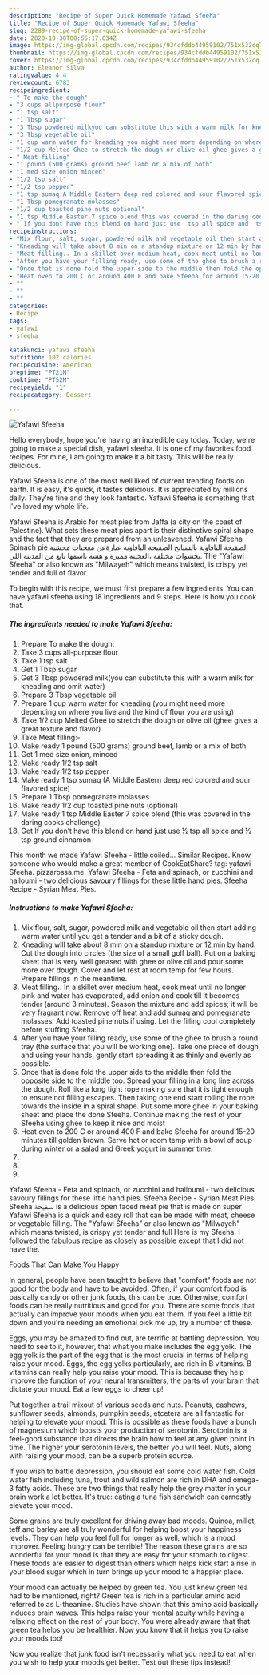 ```yaml
---
description: "Recipe of Super Quick Homemade Yafawi Sfeeha"
title: "Recipe of Super Quick Homemade Yafawi Sfeeha"
slug: 2289-recipe-of-super-quick-homemade-yafawi-sfeeha
date: 2020-10-30T00:56:17.034Z
image: https://img-global.cpcdn.com/recipes/934cfddb44959102/751x532cq70/yafawi-sfeeha-recipe-main-photo.jpg
thumbnail: https://img-global.cpcdn.com/recipes/934cfddb44959102/751x532cq70/yafawi-sfeeha-recipe-main-photo.jpg
cover: https://img-global.cpcdn.com/recipes/934cfddb44959102/751x532cq70/yafawi-sfeeha-recipe-main-photo.jpg
author: Eleanor Silva
ratingvalue: 4.4
reviewcount: 6783
recipeingredient:
- " To make the dough"
- "3 cups allpurpose flour"
- "1 tsp salt"
- "1 Tbsp sugar"
- "3 Tbsp powdered milkyou can substitute this with a warm milk for kneading and omit water"
- "3 Tbsp vegetable oil"
- "1 cup warm water for kneading you might need more depending on where you live and the kind of flour you are using"
- "1/2 cup Melted Ghee to stretch the dough or olive oil ghee gives a great texture and flavor"
- " Meat filling"
- "1 pound (500 grams) ground beef lamb or a mix of both"
- "1 med size onion minced"
- "1/2 tsp salt"
- "1/2 tsp pepper"
- "1 tsp sumaq A Middle Eastern deep red colored and sour flavored spice"
- "1 Tbsp pomegranate molasses"
- "1/2 cup toasted pine nuts optional"
- "1 tsp Middle Easter 7 spice blend this was covered in the daring cooks challenge"
- " If you dont have this blend on hand just use  tsp all spice and  tsp ground cinnamon"
recipeinstructions:
- "Mix flour, salt, sugar, powdered milk and vegetable oil then start adding warm water until you get a tender and a bit of a sticky dough."
- "Kneading will take about 8 min on a standup mixture or 12 min by hand. Cut the dough into circles (the size of a small golf ball). Put on a baking sheet that is very well greased with ghee or olive oil and pour some more over dough. Cover and let rest at room temp for few hours. Prepare fillings in the meantime."
- "Meat filling،، In a skillet over medium heat, cook meat until no longer pink and water has evaporated, add onion and cook till it becomes tender (around 3 minutes). Season the mixture and add spices; it will be very fragrant now. Remove off heat and add sumaq and pomegranate molasses. Add toasted pine nuts if using. Let the filling cool completely before stuffing Sfeeha."
- "After you have your filling ready, use some of the ghee to brush a round tray (the surface that you will be working one). Take one piece of dough and using your hands, gently start spreading it as thinly and evenly as possible."
- "Once that is done fold the upper side to the middle then fold the opposite side to the middle too. Spread your filling in a long line across the dough. Roll like a long tight rope making sure that it is tight enough to ensure not filling escapes. Then taking one end start rolling the rope towards the inside in a spiral shape. Put some more ghee in your baking sheet and place the done Sfeeha. Continue making the rest of your Sfeeha using ghee to keep it nice and moist"
- "Heat oven to 200 C or around 400 F and bake Sfeeha for around 15-20 minutes till golden brown. Serve hot or room temp with a bowl of soup during winter or a salad and Greek yogurt in summer time."
- ""
- ""
- ""
categories:
- Recipe
tags:
- yafawi
- sfeeha

katakunci: yafawi sfeeha 
nutrition: 102 calories
recipecuisine: American
preptime: "PT21M"
cooktime: "PT52M"
recipeyield: "1"
recipecategory: Dessert

---
```



![Yafawi Sfeeha](https://img-global.cpcdn.com/recipes/934cfddb44959102/751x532cq70/yafawi-sfeeha-recipe-main-photo.jpg)

Hello everybody, hope you're having an incredible day today. Today, we're going to make a special dish, yafawi sfeeha. It is one of my favorites food recipes. For mine, I am going to make it a bit tasty. This will be really delicious.

Yafawi Sfeeha is one of the most well liked of current trending foods on earth. It is easy, it's quick, it tastes delicious. It is appreciated by millions daily. They're fine and they look fantastic. Yafawi Sfeeha is something that I've loved my whole life.

Yafawi Sfeeha is Arabic for meat pies from Jaffa (a city on the coast of Palestine). What sets these meat pies apart is their distinctive spiral shape and the fact that they are prepared from an unleavened. Yafawi Sfeeha Spinach pie الصفيحة اليافاوية بالسبانخ الصفيحة اليافاوية عبارةعن معجنات محشية بحشوات مختلفة ،العجينة مميزة و هشة ،اسمها نابع من المدينة اللي. The &#34;Yafawi Sfeeha&#34; or also known as &#34;Milwayeh&#34; which means twisted, is crispy yet tender and full of flavor.


To begin with this recipe, we must first prepare a few ingredients. You can have yafawi sfeeha using 18 ingredients and 9 steps. Here is how you cook that.

<!--inarticleads1-->

##### The ingredients needed to make Yafawi Sfeeha:

1. Prepare  To make the dough:
1. Take 3 cups all-purpose flour
1. Take 1 tsp salt
1. Get 1 Tbsp sugar
1. Get 3 Tbsp powdered milk(you can substitute this with a warm milk for kneading and omit water)
1. Prepare 3 Tbsp vegetable oil
1. Prepare 1 cup warm water for kneading (you might need more depending on where you live and the kind of flour you are using)
1. Take 1/2 cup Melted Ghee to stretch the dough or olive oil (ghee gives a great texture and flavor)
1. Take  Meat filling:-
1. Make ready 1 pound (500 grams) ground beef, lamb or a mix of both
1. Get 1 med size onion, minced
1. Make ready 1/2 tsp salt
1. Make ready 1/2 tsp pepper
1. Make ready 1 tsp sumaq (A Middle Eastern deep red colored and sour flavored spice)
1. Prepare 1 Tbsp pomegranate molasses
1. Make ready 1/2 cup toasted pine nuts (optional)
1. Make ready 1 tsp Middle Easter 7 spice blend (this was covered in the daring cooks challenge)
1. Get  If you don’t have this blend on hand just use ½ tsp all spice and ½ tsp ground cinnamon


This month we made Yafawi Sfeeha - little coiled… Similar Recipes. Know someone who would make a great member of CookEatShare? tag: yafawi Sfeeha. pizzarossa.me. Yafawi Sfeeha - Feta and spinach, or zucchini and halloumi - two delicious savoury fillings for these little hand pies. Sfeeha Recipe - Syrian Meat Pies. 

<!--inarticleads2-->

##### Instructions to make Yafawi Sfeeha:

1. Mix flour, salt, sugar, powdered milk and vegetable oil then start adding warm water until you get a tender and a bit of a sticky dough.
1. Kneading will take about 8 min on a standup mixture or 12 min by hand. Cut the dough into circles (the size of a small golf ball). Put on a baking sheet that is very well greased with ghee or olive oil and pour some more over dough. Cover and let rest at room temp for few hours. Prepare fillings in the meantime.
1. Meat filling،، In a skillet over medium heat, cook meat until no longer pink and water has evaporated, add onion and cook till it becomes tender (around 3 minutes). Season the mixture and add spices; it will be very fragrant now. Remove off heat and add sumaq and pomegranate molasses. Add toasted pine nuts if using. Let the filling cool completely before stuffing Sfeeha.
1. After you have your filling ready, use some of the ghee to brush a round tray (the surface that you will be working one). Take one piece of dough and using your hands, gently start spreading it as thinly and evenly as possible.
1. Once that is done fold the upper side to the middle then fold the opposite side to the middle too. Spread your filling in a long line across the dough. Roll like a long tight rope making sure that it is tight enough to ensure not filling escapes. Then taking one end start rolling the rope towards the inside in a spiral shape. Put some more ghee in your baking sheet and place the done Sfeeha. Continue making the rest of your Sfeeha using ghee to keep it nice and moist
1. Heat oven to 200 C or around 400 F and bake Sfeeha for around 15-20 minutes till golden brown. Serve hot or room temp with a bowl of soup during winter or a salad and Greek yogurt in summer time.
1. 
1. 
1. 


Yafawi Sfeeha - Feta and spinach, or zucchini and halloumi - two delicious savoury fillings for these little hand pies. Sfeeha Recipe - Syrian Meat Pies. Sfeeha سفيحة is a delicious open faced meat pie that is made on super Yafawi Sfeeha is a quick and easy roll that can be made with meat, cheese or vegetable filling. The &#34;Yafawi Sfeeha&#34; or also known as &#34;Milwayeh&#34; which means twisted, is crispy yet tender and full Here is my Sfeeha. I followed the fabulous recipe as closely as possible except that I did not have the. 

Foods That Can Make You Happy


In general, people have been taught to believe that "comfort" foods are not good for the body and have to be avoided. Often, if your comfort food is basically candy or other junk foods, this can be true. Otherwise, comfort foods can be really nutritious and good for you. There are some foods that actually can improve your moods when you eat them. If you feel a little bit down and you're needing an emotional pick me up, try a number of these.

Eggs, you may be amazed to find out, are terrific at battling depression. You need to see to it, however, that what you make includes the egg yolk. The egg yolk is the part of the egg that is the most crucial in terms of helping raise your mood. Eggs, the egg yolks particularly, are rich in B vitamins. B vitamins can really help you raise your mood. This is because they help improve the function of your neural transmitters, the parts of your brain that dictate your mood. Eat a few eggs to cheer up!

Put together a trail mixout of various seeds and nuts. Peanuts, cashews, sunflower seeds, almonds, pumpkin seeds, etcetera are all fantastic for helping to elevate your mood. This is possible as these foods have a bunch of magnesium which boosts your production of serotonin. Serotonin is a feel-good substance that directs the brain how to feel at any given point in time. The higher your serotonin levels, the better you will feel. Nuts, along with raising your mood, can be a superb protein source.

If you wish to battle depression, you should eat some cold water fish. Cold water fish including tuna, trout and wild salmon are rich in DHA and omega-3 fatty acids. These are two things that really help the grey matter in your brain work a lot better. It's true: eating a tuna fish sandwich can earnestly elevate your mood. 

Some grains are truly excellent for driving away bad moods. Quinoa, millet, teff and barley are all truly wonderful for helping boost your happiness levels. They can help you feel full for longer as well, which is a mood improver. Feeling hungry can be terrible! The reason these grains are so wonderful for your mood is that they are easy for your stomach to digest. These foods are easier to digest than others which helps kick start a rise in your blood sugar which in turn brings up your mood to a happier place.

Your mood can actually be helped by green tea. You just knew green tea had to be mentioned, right? Green tea is rich in a particular amino acid referred to as L-theanine. Studies have shown that this amino acid basically induces brain waves. This helps raise your mental acuity while having a relaxing effect on the rest of your body. You were already aware that that green tea helps you be healthier. Now you know that it helps you to raise your moods too!

Now you realize that junk food isn't necessarily what you need to eat when you wish to help your moods get better. Test out  these tips  instead!

